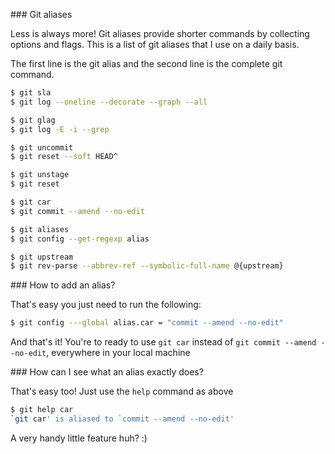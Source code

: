 ### Git aliases

Less is always more! Git aliases provide shorter commands by collecting options and flags. This is a list of git aliases that I use on a daily basis. 

The first line is the git alias and the second line is the complete git command. 


```bash
$ git sla  
$ git log --oneline --decorate --graph --all 
```

```bash
$ git glag 
$ git log -E -i --grep
```

```bash
$ git uncommit 
$ git reset --soft HEAD^
```

```bash
$ git unstage 
$ git reset
```

```bash
$ git car
$ git commit --amend --no-edit
```

```bash
$ git aliases 
$ git config --get-regexp alias
```

```bash
$ git upstream 
$ git rev-parse --abbrev-ref --symbolic-full-name @{upstream}
```


### How to add an alias? 

That's easy you just need to run the following:

```bash
$ git config ---global alias.car = "commit --amend --no-edit"
```

And that's it! You're to ready to use `git car` instead of `git commit --amend --no-edit`, everywhere in your local machine

### How can I see what an alias exactly does?

That's easy too! Just use the `help` command as above

```bash
$ git help car
`git car' is aliased to `commit --amend --no-edit'
```

A very handy little feature huh? :)



